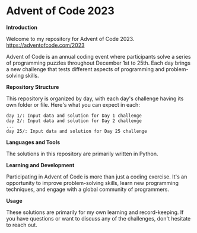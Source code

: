 # Advent of Code 2023

**Introduction**

Welcome to my repository for Advent of Code 2023. https://adventofcode.com/2023

Advent of Code is an annual coding event where participants solve a series of programming puzzles throughout December 1st to 25th. Each day brings a new challenge that tests different aspects of programming and problem-solving skills.


**Repository Structure**

This repository is organized by day, with each day's challenge having its own folder or file. Here's what you can expect in each:

    day 1/: Input data and solution for Day 1 challenge
    day 2/: Input data and solution for Day 2 challenge
    ...
    day 25/: Input data and solution for Day 25 challenge



**Languages and Tools**

The solutions in this repository are primarily written in Python. 



**Learning and Development**

Participating in Advent of Code is more than just a coding exercise. It's an opportunity to improve problem-solving skills, learn new programming techniques, and engage with a global community of programmers.



**Usage**

These solutions are primarily for my own learning and record-keeping. If you have questions or want to discuss any of the challenges, don't hesitate to reach out.
